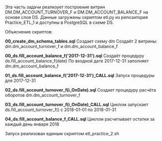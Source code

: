 Эта часть задачи реализует построение витрин DM.DM_ACCOUNT_TURNOVER_F и DM.DM_ACCOUNT_BALANCE_F на основе слоя DS. 
Данные загружены скриптом etl.py из репозитория Practice_ETL_1 и доступны в PostgreSQL в схеме DS.

Объяснение скриптов:

**00_create_dm_schema_tables.sql**
Создает схему dm
Создаёт 2 витрины: dm.dm_account_turnover_f и dm.dm_account_balance_f

**00_ds.fill_account_balance_f('2017-12-31').sql**
Создаёт процедуру ds.fill_account_balance_f(date)
По входной дате 2017-12-31 заполняет dm.dm_account_balance_f

**01_ds.fill_account_balance_f('2017-12-31')_CALL.sql**
Запуск процедуры для 2017-12-31

**02_ds.fill_account_turnover_f(i_OnDate).sql**
Создает процедуру расчёта оборотов dm.dm_account_turnover_f

**03_ds.fill_account_turnover_f(i_OnDate)_CALL.sql**
Циклом запускает ds.fill_account_turnover_f() с 2018-01-01 по 2018-01-31

**04_ds.fill_account_balance_f_CALL.sql**
Циклом расчитывает остатки за каждый день января 2018

Запуск реализован единым скриптом etl_practice_2.sh
